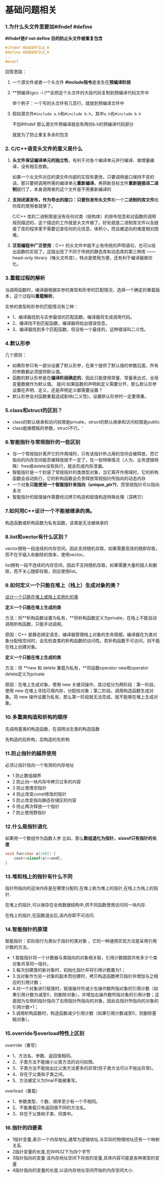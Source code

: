 # 基础问题相关

### 1.为什么头文件里要加\#ifndef \#define

**\#ifndef是if not define 目的防止头文件被重复包含**

```cpp
#ifndef HEADERFILE_H
#define HEADERFILE_H
...
#endif
```

回答思路：

1. 一个源文件或者一个头文件 **\#include指令**是发生在**预编译阶段**
2. **预编译\(gcc -i \)**会把这个头文件的大段代码复制到预编译代码文件中

   举个例子：一个写的头文件有几百行，就放到预编译文件中

3. 假如源文件`#include a.h`和`#include b.h`，其中`a.h`也`#include b.h`

   不加\#ifndef 那么源文件预编译就会有两份b.h的预编译代码部分

   就是为了防止重复多余的包含

### 2. C/C++语言头文件的意义是什么

1. **头文件保证编译单元的独立性**，有利于对各个编译单元并行编译、做增量编译，没有相互依赖。

   如果一个头文件对应的源文件内部的实现有更改，只要调用接口保持不变的话，那只要把调用所需的编译单元**重新编译**，再把新目标文件**重新链接进二进制**就行了，本身调用者的这个文件是不用重新编译的

2. **支持闭源发布，作为导出的接口：**只要你发布**头文件**和一个**二进制的库文件**给你库的使用者就够了。

   C/C++ 库的二进制里是没有任何对类（结构体）的排布信息和对函数的调用规则描述的，这个描述的工作就是头文件做了。好处就是二进制库文件以及链接了库的程序里不需要记录任何的元信息，体积小，而且被逆向的难度相对困难。

3. **泛型编程中广泛使用**：C++ 的头文件中就不止有传统的声明语句，也可以给出函数的实现了。这就出现了不同于传统的静态库和动态库的第三种库 —— head-only library（唯头文件库），特点是使用方便，还有利于编译器做优化。

### 3.重载过程的解析

当调用函数时，编译器根据实参的类型和形参的匹配情况，选择一个确定的重载版本，这个过程叫**重载解析**。

实参的类型和形参的匹配情况有三种：

* 1、编译器找到与实参最佳的匹配函数，编译器将生成调用代码。
* 2、编译找不到匹配函数，编译器将给出错误信息。 
* 3、编译器找到多个匹配函数，但没有一个最佳的，这种错误叫二义性。

### 4.默认形参

几个原则：

* 如果形参只有一部分设置了默认形参，在某个提供了默认值的参数后面，所有的参数都必须提供默认值。 
* 函数的默认形参是在**编译阶段确定的**，因此只能使用常量、常量表达式、全局变量数据作为默认值。 提问:如果函数的声明和定义需要分开，那么默认形参设置在声明、定义，还是声明定义都需要设置？ 
* 默认形参会对函数重载造成影响\(二义性\)，设置默认形参时一定要慎重。

### 5.class和struct的区别？

* class的默认继承和访问权限是private，struct的默认继承和访问权限是public
* class能做模板的参数，struct不行。‘

### 6.智能指针与常规指针的一些区别

* 当一个常规指针离开它的作用域时，只有该指针所占用的空间会被释放，而它指向的内存空间能否被释放就不一定了，在一些特殊情况（人为、业务逻辑特殊）free或delete没有执行，就会形成内存泄漏。
* 智能指针是一个封装了常规指针的类类型对象，当它离开作用域时，它的析构函数会自动执行，它的析构函数会负责释放常规指针所指向的动态内存
* 一个对象**只能使用一个智能指针来指向（unique\_ptr?\)**，而常规指针可以指向多次
* 智能指针的赋值操作需要经过拷贝构造和赋值构造特殊处理（深拷贝）

### 7.如何用C++设计一个不能被继承的类。

构造函数或析构函数为私有函数，该类是无法被继承的

### 8.list和vector有什么区别？

vector拥有一段连续的内存空间，因此支持随机存取，如果需要高效的随即存取，而不在乎插入和删除的效率，使用vector。

list拥有一段不连续的内存空间，因此不支持随机存取，如果需要大量的插入和删除，而不关心随即存取，则应使用list。

### 9.如何定义一个只能在堆上（栈上）生成对象的类？

[设计一个只能在堆上或栈上实例化的类](http://www.cnblogs.com/luxiaoxun/archive/2012/08/03/2621827.html)

**定义一个只能在堆上生成的类**

方法：将**析构函数设置为私有，**将析构函数定义为private，在栈上不能自动调用析构函数，只能手动调用。

原因：C++ 是静态绑定语言，编译器管理栈上对象的生命周期，编译器在为类对象分配栈空间时，会先检查类的析构函数的访问性。若析构函数不可访问，则不能在栈上创建对象。

**定义一个只能在堆上生成的类**

方法：将 **new 和 delete 重载为私有，**将函数operator new和operator delete定义为private

原因：在堆上生成对象，使用 new 关键词操作，其过程分为两阶段：第一阶段，使用 new 在堆上寻找可用内存，分配给对象；第二阶段，调用构造函数生成对象。将 new 操作设置为私有，那么第一阶段就无法完成，就不能够在堆上生成对象。

### 10.多重类构造和析构的顺序

先调用基类的构造函数，在调用派生类的构造函数

先构造的后析构，后构造的先析构

### 11.防止指针的越界使用

必须让指针指向一个有效的内存地址

* 1 防止数组越界 
* 2 防止向一块内存中拷贝过多的内容 
* 3 防止使用空指针 
* 4 防止改变const修改的指针 
* 5 防止改变指向静态存储区的内容 
* 6 防止两次释放一个指针 
* 7 防止使用野指针

### 12.什么是指针退化

如果用一个数组作为函数入参 比如，那么**数组退化为指针，sizeof只有指针的长度** 

```cpp
void fun(char a[100]) { 
    cout<<sizeof(a)<<endl; 
}
```

### 13.堆和栈上的指针有什么不同

指针所指向的这块内存是在哪里分配的,在堆上称为堆上的指针,在栈上为栈上的指针. 

在堆上的指针,可以保存在全局数据结构中,供不同函数使用访问同一块内存. 

在栈上的指针,在函数退出后,该内存即不可访问.

### 14.智能指针的原理

智能指针：实际指行为类似于指针的类对象 ，它的一种通用实现方法是采用引用计数的方法。

* 1.智能指针将一个计数器与类指向的对象相关联，引用计数跟踪共有多少个类对象共享同一指针。 
* 2.每次创建类的新对象时，初始化指针并将引用计数置为1； 
* 3.当对象作为另一对象的副本而创建时，拷贝构造函数拷贝指针并增加与之相应的引用计数； 
* 4.对一个对象进行赋值时，赋值操作符减少左操作数所指对象的引用计数（如果引用计数为减至0，则删除对象），并增加右操作数所指对象的引用计数；这是因为左侧的指针指向了右侧指针所指向的对象，因此右指针所指向的对象的引用计数+1；
*  5.调用析构函数时，构造函数减少引用计数（如果引用计数减至0，则删除基础对象）。 

### 15.override与overload特性上区别

override（重写）

* 1、方法名、参数、返回值相同。 
* 2、子类方法不能缩小父类方法的访问权限。
* 3、子类方法不能抛出比父类方法更多的异常\(但子类方法可以不抛出异常\)。
* 4、存在于父类和子类之间。
* 5、方法被定义为final不能被重写。 

overload（重载） 

* 1、参数类型、个数、顺序至少有一个不相同。
* 2、不能重载只有返回值不同的方法名。
* 3、存在于父类和子类、同类中。

### 16.指针的四要素

* 1指针变量,表示一个内存地址,通常为逻辑地址,与实际的物理地址还有一个映射关系. 
* 2指针变量的长度,在WIN32下为四个字节
* 3指针指向的变量 该内存地址空间下存放的变量,具体内容可能是各种类型的变量
* 4指针指向的变量的长度,以该内存地址空间开始的内存空间大小.

